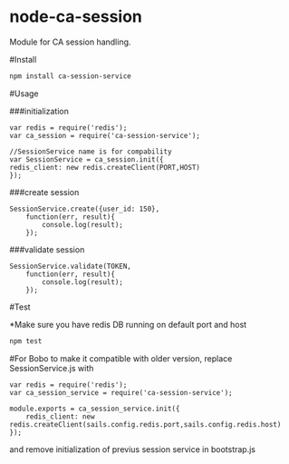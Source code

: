 # node-ca-session
Module for CA session handling.

#Install

```sh
npm install ca-session-service
```

#Usage

###initialization

```node
var redis = require('redis');
var ca_session = require('ca-session-service');

//SessionService name is for compability
var SessionService = ca_session.init({
redis_client: new redis.createClient(PORT,HOST)
});
```

###create session

```node
SessionService.create({user_id: 150}, 
    function(err, result){
        console.log(result);
    });
```

###validate session

```node
SessionService.validate(TOKEN, 
    function(err, result){
        console.log(result);
    });
```

#Test

*Make sure you have redis DB running on default port and host

```bash
npm test
```

#For Bobo
to make it compatible with older version, replace SessionService.js with

```node
var redis = require('redis');
var ca_session_service = require('ca-session-service');

module.exports = ca_session_service.init({
	redis_client: new redis.createClient(sails.config.redis.port,sails.config.redis.host)
});
```

and remove initialization of previus session service in bootstrap.js

